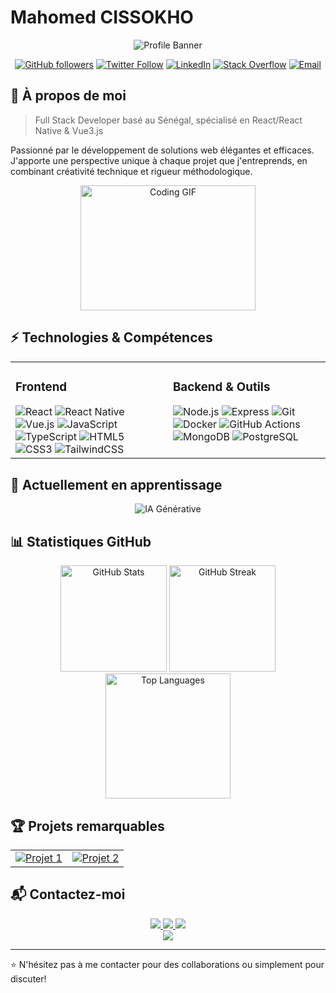 # Mahomed CISSOKHO

<div align="center">
  
  ![Profile Banner](https://capsule-render.vercel.app/api?type=waving&color=gradient&height=200&section=header&text=Mahomed%20CISSOKHO&fontSize=50&fontAlignY=35&animation=fadeIn&fontColor=ffffff)
  
  [![GitHub followers](https://img.shields.io/github/followers/mahomedcissokho?style=for-the-badge&logo=github&logoColor=white&color=6e5494)](https://github.com/mahomedcissokho)
  [![Twitter Follow](https://img.shields.io/twitter/follow/from_nasa_city?style=for-the-badge&logo=twitter&logoColor=white&color=1DA1F2)](https://twitter.com/from_nasa_city)
  [![LinkedIn](https://img.shields.io/badge/-LinkedIn-0077B5?style=for-the-badge&logo=linkedin&logoColor=white)](https://www.linkedin.com/in/mahomed-cissokho)
  [![Stack Overflow](https://img.shields.io/badge/-Stack%20Overflow-FE7A16?style=for-the-badge&logo=stack-overflow&logoColor=white)](https://stackoverflow.com/users/dev_sn)
  [![Email](https://img.shields.io/badge/-Email-D14836?style=for-the-badge&logo=gmail&logoColor=white)](mailto:mahomedcissokho@esp.sn)
  
</div>

## 🚀 À propos de moi

> Full Stack Developer basé au Sénégal, spécialisé en React/React Native & Vue3.js

Passionné par le développement de solutions web élégantes et efficaces. J'apporte une perspective unique à chaque projet que j'entreprends, en combinant créativité technique et rigueur méthodologique.

<div align="center">
  <img src="https://media.giphy.com/media/qgQUggAC3Pfv687qPC/giphy.gif" width="280" height="200" alt="Coding GIF"/>
</div>

## ⚡ Technologies & Compétences

<table>
  <tr>
    <td valign="top" width="50%">
      <h3>Frontend</h3>
      <div>
        <img src="https://img.shields.io/badge/-React-61DAFB?style=flat-square&logo=react&logoColor=black" alt="React" />
        <img src="https://img.shields.io/badge/-React_Native-61DAFB?style=flat-square&logo=react&logoColor=black" alt="React Native" />
        <img src="https://img.shields.io/badge/-Vue.js_3-4FC08D?style=flat-square&logo=vue.js&logoColor=white" alt="Vue.js" />
        <img src="https://img.shields.io/badge/-JavaScript-F7DF1E?style=flat-square&logo=javascript&logoColor=black" alt="JavaScript" />
        <img src="https://img.shields.io/badge/-TypeScript-3178C6?style=flat-square&logo=typescript&logoColor=white" alt="TypeScript" />
        <img src="https://img.shields.io/badge/-HTML5-E34F26?style=flat-square&logo=html5&logoColor=white" alt="HTML5" />
        <img src="https://img.shields.io/badge/-CSS3-1572B6?style=flat-square&logo=css3&logoColor=white" alt="CSS3" />
        <img src="https://img.shields.io/badge/-TailwindCSS-38B2AC?style=flat-square&logo=tailwind-css&logoColor=white" alt="TailwindCSS" />
      </div>
    </td>
    <td valign="top" width="50%">
      <h3>Backend & Outils</h3>
      <div>
        <img src="https://img.shields.io/badge/-Node.js-339933?style=flat-square&logo=node.js&logoColor=white" alt="Node.js" />
        <img src="https://img.shields.io/badge/-Express-000000?style=flat-square&logo=express&logoColor=white" alt="Express" />
        <img src="https://img.shields.io/badge/-Git-F05032?style=flat-square&logo=git&logoColor=white" alt="Git" />
        <img src="https://img.shields.io/badge/-Docker-2496ED?style=flat-square&logo=docker&logoColor=white" alt="Docker" />
        <img src="https://img.shields.io/badge/-GitHub_Actions-2088FF?style=flat-square&logo=github-actions&logoColor=white" alt="GitHub Actions" />
        <img src="https://img.shields.io/badge/-MongoDB-47A248?style=flat-square&logo=mongodb&logoColor=white" alt="MongoDB" />
        <img src="https://img.shields.io/badge/-PostgreSQL-336791?style=flat-square&logo=postgresql&logoColor=white" alt="PostgreSQL" />
      </div>
    </td>
  </tr>
</table>

## 🌱 Actuellement en apprentissage

<div align="center">
  <img src="https://img.shields.io/badge/-Déploiement_IA_Générative_On_Premise-FF6F00?style=for-the-badge&logo=tensorflow&logoColor=white" alt="IA Générative" />
</div>

## 📊 Statistiques GitHub

<div align="center">
  <img src="https://github-readme-stats.vercel.app/api?username=mahomedcissokho&show_icons=true&theme=tokyonight&hide_border=true&count_private=true" height="170" alt="GitHub Stats"/>
  <img src="https://github-readme-streak-stats.herokuapp.com/?user=mahomedcissokho&theme=tokyonight&hide_border=true" height="170" alt="GitHub Streak"/>
</div>

<div align="center">
  <img src="https://github-readme-stats.vercel.app/api/top-langs/?username=mahomedcissokho&layout=compact&theme=tokyonight&hide_border=true" height="200" alt="Top Languages"/>
</div>

## 🏆 Projets remarquables

<div align="center">
<table>
  <tr>
    <td align="center" width="50%">
      <a href="https://github.com/mahomedcissokho/project1">
        <img src="https://denvercoder1-github-readme-stats.vercel.app/api/pin/?username=mahomedcissokho&repo=react-native-template&theme=tokyonight&hide_border=true" alt="Projet 1"/>
      </a>
    </td>
    <td align="center" width="50%">
      <a href="https://github.com/mahomedcissokho/project2">
        <img src="https://denvercoder1-github-readme-stats.vercel.app/api/pin/?username=mahomedcissokho&repo=vue3-dashboard&theme=tokyonight&hide_border=true" alt="Projet 2"/>
      </a>
    </td>
  </tr>
</table>
</div>

## 📬 Contactez-moi

<div align="center">
  
  <a href="https://www.linkedin.com/in/mahomed-cissokho">
    <img src="https://img.shields.io/badge/LinkedIn-Mahomed_CISSOKHO-0077B5?style=for-the-badge&logo=linkedin&logoColor=white"/>
  </a>
  <a href="https://twitter.com/from_nasa_city">
    <img src="https://img.shields.io/badge/Twitter-@from_nasa_city-1DA1F2?style=for-the-badge&logo=twitter&logoColor=white"/>
  </a>
  <a href="mailto:mahomedcissokho@esp.sn">
    <img src="https://img.shields.io/badge/Email-mahomedcissokho@esp.sn-D14836?style=for-the-badge&logo=gmail&logoColor=white"/>
  </a>
  
</div>

<div align="center">
  <img src="https://capsule-render.vercel.app/api?type=waving&color=gradient&height=100&section=footer&animation=fadeIn"/>
</div>

---

⭐️ N'hésitez pas à me contacter pour des collaborations ou simplement pour discuter!
